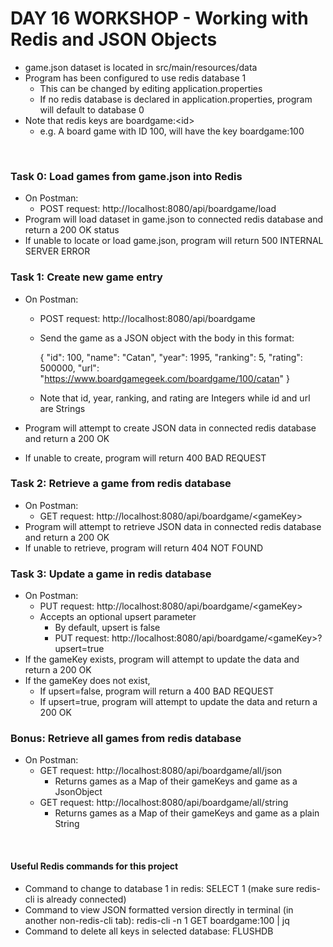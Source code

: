 # DAY 16 WORKSHOP - Working with Redis and JSON Objects

- game.json dataset is located in src/main/resources/data
- Program has been configured to use redis database 1
    - This can be changed by editing application.properties
    - If no redis database is declared in application.properties, program will default to database 0
- Note that redis keys are boardgame:&lt;id&gt;
    - e.g. A board game with ID 100, will have the key boardgame:100

<br>

### Task 0: Load games from game.json into Redis
- On Postman:
    - POST request: http://localhost:8080/api/boardgame/load
- Program will load dataset in game.json to connected redis database and return a 200 OK status
- If unable to locate or load game.json, program will return 500 INTERNAL SERVER ERROR


### Task 1: Create new game entry
- On Postman:
    - POST request: http://localhost:8080/api/boardgame
    - Send the game as a JSON object with the body in this format:

        {
        "id": 100,
        "name": "Catan",
        "year": 1995,
        "ranking": 5,
        "rating": 500000,
        "url": "https://www.boardgamegeek.com/boardgame/100/catan"
        }
    
    - Note that id, year, ranking, and rating are Integers while id and url are Strings

- Program will attempt to create JSON data in connected redis database and return a 200 OK
- If unable to create, program will return 400 BAD REQUEST


### Task 2: Retrieve a game from redis database
- On Postman:
    - GET request: http://localhost:8080/api/boardgame/&lt;gameKey&gt;
- Program will attempt to retrieve JSON data in connected redis database and return a 200 OK
- If unable to retrieve, program will return 404 NOT FOUND


### Task 3: Update a game in redis database
- On Postman:
    - PUT request: http://localhost:8080/api/boardgame/&lt;gameKey&gt;
    - Accepts an optional upsert parameter
        - By default, upsert is false
        - PUT request: http://localhost:8080/api/boardgame/&lt;gameKey&gt;?upsert=true
- If the gameKey exists, program will attempt to update the data and return a 200 OK
- If the gameKey does not exist,
    - If upsert=false, program will return a 400 BAD REQUEST
    - If upsert=true, program will attempt to update the data and return a 200 OK


### Bonus: Retrieve all games from redis database
- On Postman:
    - GET request: http://localhost:8080/api/boardgame/all/json
        - Returns games as a Map of their gameKeys and game as a JsonObject
    - GET request: http://localhost:8080/api/boardgame/all/string
        - Returns games as a Map of their gameKeys and game as a plain String

<br>

#### Useful Redis commands for this project
- Command to change to database 1 in redis: SELECT 1 (make sure redis-cli is already connected)
- Command to view JSON formatted version directly in terminal (in another non-redis-cli tab): redis-cli -n 1 GET boardgame:100 | jq
- Command to delete all keys in selected database: FLUSHDB